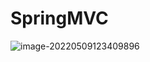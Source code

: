 # SpringMVC



![image-20220509123409896](C:\Users\i7C-68\AppData\Roaming\Typora\typora-user-images\image-20220509123409896.png)